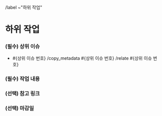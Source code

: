 <!-- 제목 규칙: [#{상위 이슈 번호}] ** 구현 -->
/label ~"하위 작업"

하위 작업
==
<!-- 상위 이슈 번호 필수 기입 -->
### (필수) 상위 이슈
- #{상위 이슈 번호}
/copy_metadata #{상위 이슈 번호}
/relate #{상위 이슈 번호}


<!-- 작업 내용 설명 -->
### (필수) 작업 내용


<!-- 연관된 링크 기입 -->
### (선택) 참고 링크


<!-- 마감 기한 (ex. 2022/07/17) -->
### (선택) 마감일

